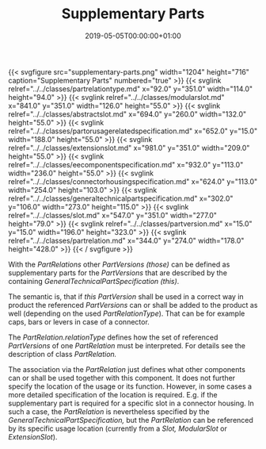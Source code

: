 ﻿---
title: Supplementary Parts
toc: false
type: specs
date: "2019-05-05T00:00:00+01:00"
draft: false
menu:
  vec120:
    identifier: description-of-components/supplementary-parts    
    parent: description-of-components
    weight: 1003020 

# Prev/next pager order (if `docs_section_pager` enabled in `params.toml`)
weight: 1003020
---
{{< svgfigure src="supplementary-parts.png" width="1204" height="716" caption="Supplementary Parts" numbered="true" >}}
  {{< svglink relref="../../classes/partrelationtype.md" x="92.0" y="351.0" width="114.0" height="94.0" >}}
  {{< svglink relref="../../classes/modularslot.md" x="841.0" y="351.0" width="126.0" height="55.0" >}}
  {{< svglink relref="../../classes/abstractslot.md" x="694.0" y="260.0" width="132.0" height="55.0" >}}
  {{< svglink relref="../../classes/partorusagerelatedspecification.md" x="652.0" y="15.0" width="188.0" height="55.0" >}}
  {{< svglink relref="../../classes/extensionslot.md" x="981.0" y="351.0" width="209.0" height="55.0" >}}
  {{< svglink relref="../../classes/eecomponentspecification.md" x="932.0" y="113.0" width="236.0" height="55.0" >}}
  {{< svglink relref="../../classes/connectorhousingspecification.md" x="624.0" y="113.0" width="254.0" height="103.0" >}}
  {{< svglink relref="../../classes/generaltechnicalpartspecification.md" x="302.0" y="106.0" width="273.0" height="115.0" >}}
  {{< svglink relref="../../classes/slot.md" x="547.0" y="351.0" width="277.0" height="79.0" >}}
  {{< svglink relref="../../classes/partversion.md" x="15.0" y="15.0" width="196.0" height="323.0" >}}
  {{< svglink relref="../../classes/partrelation.md" x="344.0" y="274.0" width="178.0" height="428.0" >}}
{{< / svgfigure >}}
<html>   <head>     </head>   <body>     <p> With the <i>PartRelations </i>other <i>PartVersions (those)</i> can be defined as supplementary parts for the <i>PartVersions</i> that are described by the containing <i>GeneralTechnicalPartSpecification (this)</i>.      </p>      <p> The semantic is, that if <i>this PartVersion </i>shall be used in a correct way in product the referenced <i>PartVersions </i>can or shall be added to the product as well (depending on the used <i>PartRelationType</i>). That can be for example caps, bars or levers in case of a connector.      </p>      <p> The <i>PartRelation.relationType</i> defines how the set of referenced <i>PartVersions </i>of one <i>PartRelation</i> must be interpreted. For details see the description of class <i>PartRelation.</i>      </p>      <p> The association via the <i>PartRelation</i> just defines what other components can or shall be used together with this component. It does not further specify the location of the usage or its function. However, in some cases a more detailed specification of the location is required. E.g. if the supplementary part is required for a specific slot in a connector housing. In such a case, the <i>PartRelation</i> is nevertheless specified by the <i>GeneralTechnicalPartSpecification, </i>but the <i>PartRelation</i> can be referenced by its specific usage location (currently from a <i>Slot, ModularSlot </i>or <i>ExtensionSlot</i>).       </p>      <p> &#160;      </p>      <p> <i>&#160;</i>      </p>      <p> &#160;      </p>  </body> </html>
